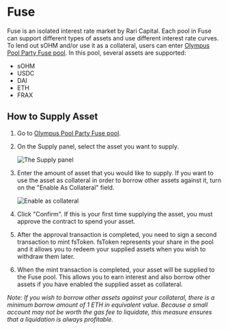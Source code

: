 # Fuse

Fuse is an isolated interest rate market by Rari Capital. Each pool in Fuse can support different types of assets and use different interest rate curves. To lend out sOHM and/or use it as a collateral, users can enter [Olympus Pool Party Fuse pool](https://app.rari.capital/fuse/pool/18). In this pool, several assets are supported:

* sOHM
* USDC
* DAI
* ETH
* FRAX

## How to Supply Asset

1. Go to [Olympus Pool Party Fuse pool](https://app.rari.capital/fuse/pool/18).
2. On the Supply panel, select the asset you want to supply.

   ![The Supply panel](/gitbook/assets/supply.png)

3. Enter the amount of asset that you would like to supply. If you want to use the asset as collateral in order to borrow other assets against it, turn on the "Enable As Collateral" field.

   ![Enable as collateral](/gitbook/assets/collateral.png)

4. Click "Confirm". If this is your first time supplying the asset, you must approve the contract to spend your asset.
5. After the approval transaction is completed, you need to sign a second transaction to mint fsToken. fsToken represents your share in the pool and it allows you to redeem your supplied assets when you wish to withdraw them later.
6. When the mint transaction is completed, your asset will be supplied to the Fuse pool. This allows you to earn interest and also borrow other assets if you have enabled the supplied asset as collateral.

_Note: If you wish to borrow other assets against your collateral, there is a minimum borrow amount of 1 ETH in equivalent value. Because a small account may not be worth the gas fee to liquidate, this measure ensures that a liquidation is always profitable._


